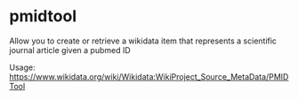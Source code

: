 # pmidtool
Allow you to create or retrieve a wikidata item that represents a scientific journal article given a pubmed ID


Usage:
https://www.wikidata.org/wiki/Wikidata:WikiProject_Source_MetaData/PMIDTool

